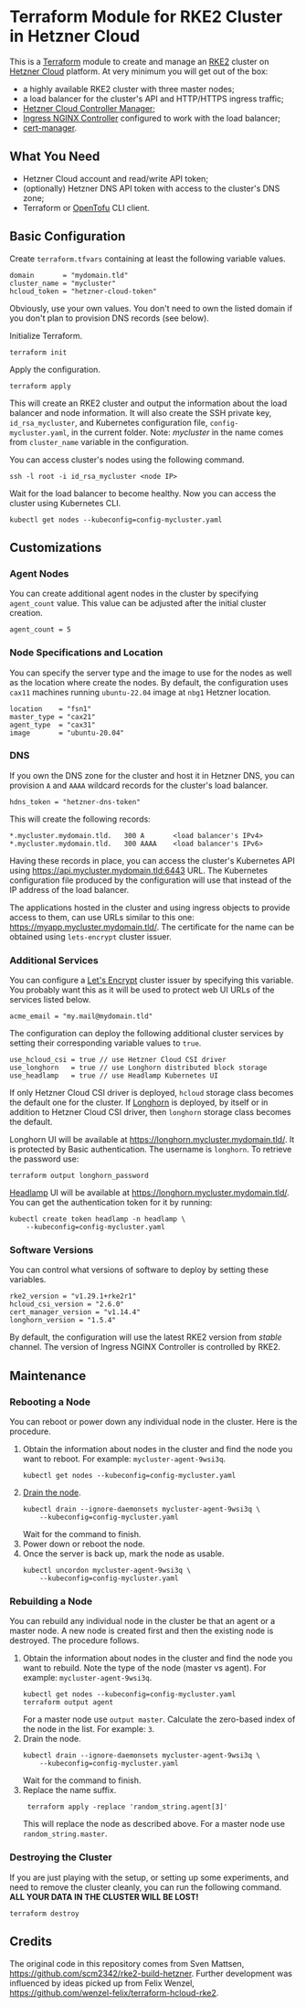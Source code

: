 # Terraform Module for RKE2 Cluster in Hetzner Cloud

This is a [Terraform](https://www.terraform.io/) module to create and
manage an [RKE2](https://docs.rke2.io/) cluster on
[Hetzner Cloud](https://www.hetzner.com/cloud/) platform. At very
minimum you will get out of the box:

* a highly available RKE2 cluster with three master nodes;
* a load balancer for the cluster's API and HTTP/HTTPS ingress traffic;
* [Hetzner Cloud Controller Manager](https://github.com/hetznercloud/hcloud-cloud-controller-manager);
* [Ingress NGINX Controller](https://kubernetes.github.io/ingress-nginx/)
  configured to work with the load balancer;
* [cert-manager](https://cert-manager.io/).

## What You Need

* Hetzner Cloud account and read/write API token;
* (optionally) Hetzner DNS API token with access to the cluster's
  DNS zone;
* Terraform or [OpenTofu](https://opentofu.org/) CLI client.

## Basic Configuration

Create `terraform.tfvars` containing at least the following
variable values.

```hcl
domain       = "mydomain.tld"
cluster_name = "mycluster"
hcloud_token = "hetzner-cloud-token"
```

Obviously, use your own values. You don't need to own the listed domain
if you don't plan to provision DNS records (see below).

Initialize Terraform.

```shell
terraform init
```

Apply the configuration.

```shell
terraform apply
```

This will create an RKE2 cluster and output the information about
the load balancer and node information. It will also create the
SSH private key, `id_rsa_mycluster`, and Kubernetes configuration
file, `config-mycluster.yaml`, in the current folder. Note:
_mycluster_ in the name comes from `cluster_name` variable in
the configuration.

You can access cluster's nodes using the following command.

```shell
ssh -l root -i id_rsa_mycluster <node IP>
```

Wait for the load balancer to become healthy. Now you can access the
cluster using Kubernetes CLI.

```shell
kubectl get nodes --kubeconfig=config-mycluster.yaml
```

## Customizations

### Agent Nodes

You can create additional agent nodes in the cluster by specifying
`agent_count` value. This value can be adjusted after the initial
cluster creation.

```hcl
agent_count = 5
```

### Node Specifications and Location

You can specify the server type and the image to use for the nodes as
well as the location where create the nodes. By default,
the configuration uses `cax11` machines running `ubuntu-22.04` image
at `nbg1` Hetzner location.

```hcl
location    = "fsn1"
master_type = "cax21"
agent_type  = "cax31"
image       = "ubuntu-20.04"
```

### DNS

If you own the DNS zone for the cluster and host it in Hetzner DNS,
you can provision `A` and `AAAA` wildcard records for the cluster's
load balancer.

```hcl
hdns_token = "hetzner-dns-token"
```

This will create the following records:

```
*.mycluster.mydomain.tld.   300 A       <load balancer's IPv4>
*.mycluster.mydomain.tld.   300 AAAA    <load balancer's IPv6>
```

Having these records in place, you can access the cluster's Kubernetes
API using <https://api.mycluster.mydomain.tld:6443> URL. The Kubernetes
configuration file produced by the configuration will use that instead
of the IP address of the load balancer.

The applications hosted in the cluster and using ingress objects
to provide access to them, can use URLs similar to this one:
<https://myapp.mycluster.mydomain.tld/>. The certificate for the name can
be obtained using `lets-encrypt` cluster issuer.

### Additional Services

You can configure a [Let's Encrypt](https://duckduckgo.com/) cluster
issuer by specifying this variable. You probably want this as it will
be used to protect web UI URLs of the services listed below.

```hcl
acme_email = "my.mail@mydomain.tld"
```

The configuration can deploy the following additional cluster services
by setting their corresponding variable values to `true`.

```hcl
use_hcloud_csi = true // use Hetzner Cloud CSI driver
use_longhorn   = true // use Longhorn distributed block storage
use_headlamp   = true // use Headlamp Kubernetes UI
```

If only Hetzner Cloud CSI driver is deployed, `hcloud` storage class
becomes the default one for the cluster. If
[Longhorn](https://longhorn.io/) is deployed, by itself or in addition
to Hetzner Cloud CSI driver, then `longhorn` storage class becomes
the default.

Longhorn UI will be available at
<https://longhorn.mycluster.mydomain.tld/>. It is protected by Basic
authentication. The username is `longhorn`. To retrieve the password
use:

```shell
terraform output longhorn_password
```

[Headlamp](https://headlamp.dev/) UI will be available at
<https://longhorn.mycluster.mydomain.tld/>. You can get the
authentication token for it by running:

```shell
kubectl create token headlamp -n headlamp \
    --kubeconfig=config-mycluster.yaml
```

### Software Versions

You can control what versions of software to deploy by setting these
variables.

```hcl
rke2_version = "v1.29.1+rke2r1"
hcloud_csi_version = "2.6.0"
cert_manager_version = "v1.14.4"
longhorn_version = "1.5.4"
```

By default, the configuration will use the latest RKE2 version from
_stable_ channel. The version of Ingress NGINX Controller is controlled
by RKE2.

## Maintenance

### Rebooting a Node

You can reboot or power down any individual node in the cluster.
Here is the procedure.

1. Obtain the information about nodes in the cluster and find the
   node you want to reboot. For example: `mycluster-agent-9wsi3q`.
   ```shell
   kubectl get nodes --kubeconfig=config-mycluster.yaml
   ```
2. [Drain the node](https://kubernetes.io/docs/tasks/administer-cluster/safely-drain-node/).
   ```shell
   kubectl drain --ignore-daemonsets mycluster-agent-9wsi3q \
       --kubeconfig=config-mycluster.yaml
   ```
   Wait for the command to finish.
3. Power down or reboot the node.
4. Once the server is back up, mark the node as usable.
   ```shell
   kubectl uncordon mycluster-agent-9wsi3q \
       --kubeconfig=config-mycluster.yaml
   ```

### Rebuilding a Node

You can rebuild any individual node in the cluster be that an agent or
a master node. A new node is created first and then the existing node
is destroyed. The procedure follows.

1. Obtain the information about nodes in the cluster and find the
   node you want to rebuild. Note the type of the node (master vs agent).
   For example: `mycluster-agent-9wsi3q`.
   ```shell
   kubectl get nodes --kubeconfig=config-mycluster.yaml
   terraform output agent
   ```
   For a master node use `output master`. Calculate the zero-based index
   of the node in the list. For example: `3`.
2. Drain the node.
   ```shell
   kubectl drain --ignore-daemonsets mycluster-agent-9wsi3q \
       --kubeconfig=config-mycluster.yaml
   ```
   Wait for the command to finish.
3. Replace the name suffix.
   ```shell
    terraform apply -replace 'random_string.agent[3]'
   ```
   This will replace the node as described above. For a master node use
   `random_string.master`.

### Destroying the Cluster

If you are just playing with the setup, or setting up some experiments,
and need to remove the cluster cleanly, you can run the following
command. **ALL YOUR DATA IN THE CLUSTER WILL BE LOST!**

```shell
terraform destroy
```

## Credits

The original code in this repository comes from Sven Mattsen,
<https://github.com/scm2342/rke2-build-hetzner>. Further development
was influenced by ideas picked up from Felix Wenzel,
<https://github.com/wenzel-felix/terraform-hcloud-rke2>.
